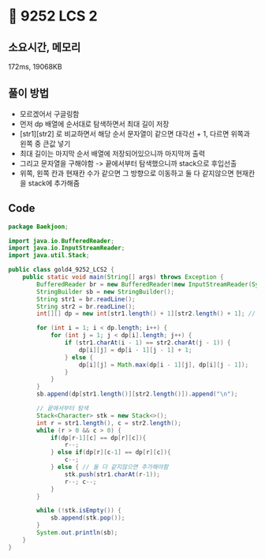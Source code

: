 # 📘 9252 LCS 2

## 소요시간, 메모리
172ms, 19068KB

## 풀이 방법
- 모르겠어서 구글링함
- 먼저 dp 배열에 순서대로 탐색하면서 최대 길이 저장
- [str1][str2] 로 비교하면서 해당 순서 문자열이 같으면 대각선 + 1, 다르면 위쪽과 왼쪽 중 큰값 넣기
- 최대 길이는 마지막 순서 배열에 저장되어있으니까 마지막꺼 출력
- 그리고 문자열을 구해야함 -> 끝에서부터 탐색했으니까 stack으로 후입선출
- 위쪽, 왼쪽 칸과 현재칸 수가 같으면 그 방향으로 이동하고 둘 다 같지않으면 현재칸을 stack에 추가해줌

## Code

```java
package Baekjoon;

import java.io.BufferedReader;
import java.io.InputStreamReader;
import java.util.Stack;

public class gold4_9252_LCS2 {
    public static void main(String[] args) throws Exception {
        BufferedReader br = new BufferedReader(new InputStreamReader(System.in));
        StringBuilder sb = new StringBuilder();
        String str1 = br.readLine();
        String str2 = br.readLine();
        int[][] dp = new int[str1.length() + 1][str2.length() + 1]; // 첫째줄 비워두기! 범위 안벗어나게!

        for (int i = 1; i < dp.length; i++) {
            for (int j = 1; j < dp[i].length; j++) {
                if (str1.charAt(i - 1) == str2.charAt(j - 1)) {
                    dp[i][j] = dp[i - 1][j - 1] + 1;
                } else {
                    dp[i][j] = Math.max(dp[i - 1][j], dp[i][j - 1]);
                }
            }
        }
        sb.append(dp[str1.length()][str2.length()]).append("\n");

        // 끝에서부터 탐색
        Stack<Character> stk = new Stack<>();
        int r = str1.length(), c = str2.length();
        while (r > 0 && c > 0) {
            if(dp[r-1][c] == dp[r][c]){
                r--;
            } else if(dp[r][c-1] == dp[r][c]){
                c--;
            } else { // 둘 다 같지않으면 추가해야함
                stk.push(str1.charAt(r-1));
                r--; c--;
            }
        }

        while (!stk.isEmpty()) {
            sb.append(stk.pop());
        }
        System.out.println(sb);
    }
}
```
